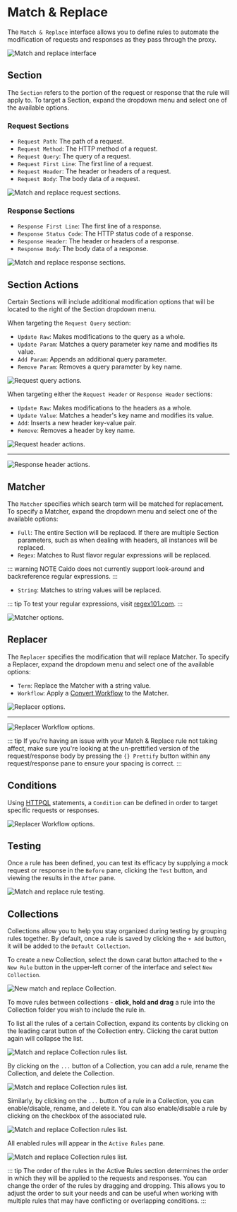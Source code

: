 # Match & Replace

The `Match & Replace` interface allows you to define rules to automate the modification of requests and responses as they pass through the proxy.

<img alt="Match and replace interface" src="/_images/match_and_replace.png" center/>

## Section

The `Section` refers to the portion of the request or response that the rule will apply to. To target a Section, expand the dropdown menu and select one of the available options.

### Request Sections

- `Request Path`: The path of a request.
- `Request Method`: The HTTP method of a request.
- `Request Query`: The query of a request.
- `Request First Line`: The first line of a request.
- `Request Header`: The header or headers of a request.
- `Request Body`: The body data of a request.

<img alt="Match and replace request sections." src="/_images/request_sections.png" center/>

### Response Sections

- `Response First Line`: The first line of a response.
- `Response Status Code`: The HTTP status code of a response.
- `Response Header`: The header or headers of a response.
- `Response Body`: The body data of a response.

<img alt="Match and replace response sections." src="/_images/response_sections.png" center/>

## Section Actions

Certain Sections will include additional modification options that will be located to the right of the Section dropdown menu.

When targeting the `Request Query` section:

- `Update Raw`: Makes modifications to the query as a whole.
- `Update Param`: Matches a query parameter key name and modifies its value.
- `Add Param`: Appends an additional query parameter.
- `Remove Param`: Removes a query parameter by key name.

<img alt="Request query actions." src="/_images/request_query_actions.png" center/>

When targeting either the `Request Header` or `Response Header` sections:

- `Update Raw`: Makes modifications to the headers as a whole.
- `Update Value`: Matches a header's key name and modifies its value.
- `Add`: Inserts a new header key-value pair.
- `Remove`: Removes a header by key name.

<img alt="Request header actions." src="/_images/request_header_actions.png" center/>

---

<img alt="Response header actions." src="/_images/response_header_actions.png" center/>

## Matcher

The `Matcher` specifies which search term will be matched for replacement. To specify a Matcher, expand the dropdown menu and select one of the available options:

- `Full`: The entire Section will be replaced. If there are multiple Section parameters, such as when dealing with headers, all instances will be replaced.
- `Regex`: Matches to Rust flavor regular expressions will be replaced.

::: warning NOTE
Caido does not currently support look-around and backreference regular expressions.
:::

- `String`: Matches to string values will be replaced.

::: tip
To test your regular expressions, visit [regex101.com](https://regex101.com/).
:::

<img alt="Matcher options." src="/_images/matcher.png" center/>

## Replacer

The `Replacer` specifies the modification that will replace Matcher. To specify a Replacer, expand the dropdown menu and select one of the available options:

- `Term`: Replace the Matcher with a string value.
- `Workflow`: Apply a [Convert Workflow](/concepts/workflows_intro.html#convert-workflows) to the Matcher.

<img alt="Replacer options." src="/_images/replacer.png" center/>

---

<img alt="Replacer Workflow options." src="/_images/replacer_workflow.png" center/>

::: tip
If you're having an issue with your Match & Replace rule not taking affect,
make sure you're looking at the un-prettified version of the request/response body by pressing the `{} Prettify` button within any request/response pane to ensure your spacing is correct.
:::

## Conditions

Using [HTTPQL](/reference/httpql.html) statements, a `Condition` can be defined in order to target specific requests or responses.

<img alt="Replacer Workflow options." src="/_images/match_replace_condition.png" center/>

## Testing

Once a rule has been defined, you can test its efficacy by supplying a mock request or response in the `Before` pane, clicking the `Test` button, and viewing the results in the `After` pane.

<img alt="Match and replace rule testing." src="/_images/match_replace_rule_test.png" center/>

## Collections

Collections allow you to help you stay organized during testing by grouping rules together. By default, once a rule is saved by clicking the `+ Add` button, it will be added to the `Default Collection`.

To create a new Collection, select the down carat button attached to the `+ New Rule` button in the upper-left corner of the interface and select `New Collection`.

<img alt="New match and replace Collection." src="/_images/match_replace_create_collection.png" center/>

To move rules between collections - **click, hold and drag** a rule into the Collection folder you wish to include the rule in.

To list all the rules of a certain Collection, expand its contents by clicking on the leading carat button of the Collection entry. Clicking the carat button again will collapse the list.

<img alt="Match and replace Collection rules list." src="/_images/match_replace_collection_list_rules.png" center/>

By clicking on the `...` button of a Collection, you can add a rule, rename the Collection, and delete the Collection.

<img alt="Match and replace Collection rules list." src="/_images/match_replace_collection_options.png" center/>

Similarly, by clicking on the `...` button of a rule in a Collection, you can enable/disable, rename, and delete it. You can also enable/disable a rule by clicking on the checkbox of the associated rule.

<img alt="Match and replace Collection rules list." src="/_images/match_replace_rule_options.png" center/>

All enabled rules will appear in the `Active Rules` pane.

<img alt="Match and replace Collection rules list." src="/_images/match_replace_active_rules.png" center/>

::: tip
The order of the rules in the Active Rules section determines the order in which they will be applied to the requests and responses. You can change the order of the rules by dragging and dropping. This allows you to adjust the order to suit your needs and can be useful when working with multiple rules that may have conflicting or overlapping conditions.
:::
